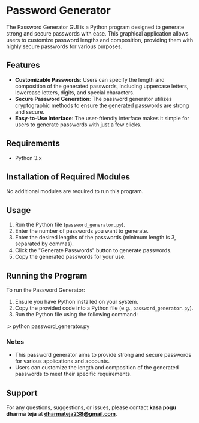 # **Password Generator**

The Password Generator GUI is a Python program designed to generate strong and secure passwords with ease. This graphical application allows users to customize password lengths and composition, providing them with highly secure passwords for various purposes.

## **Features**

- **Customizable Passwords**: Users can specify the length and composition of the generated passwords, including uppercase letters, lowercase letters, digits, and special characters.
- **Secure Password Generation**: The password generator utilizes cryptographic methods to ensure the generated passwords are strong and secure.
- **Easy-to-Use Interface**: The user-friendly interface makes it simple for users to generate passwords with just a few clicks.

## **Requirements**

- Python 3.x

## **Installation of Required Modules**

No additional modules are required to run this program.

## **Usage**

1. Run the Python file (`password_generator.py`).
2. Enter the number of passwords you want to generate.
3. Enter the desired lengths of the passwords (minimum length is 3, separated by commas).
4. Click the "Generate Passwords" button to generate passwords.
5. Copy the generated passwords for your use.

## **Running the Program**

To run the Password Generator:

1. Ensure you have Python installed on your system.
2. Copy the provided code into a Python file (e.g., `password_generator.py`).
3. Run the Python file using the following command:

:> python password_generator.py


### **Notes**

- This password generator aims to provide strong and secure passwords for various applications and accounts.
- Users can customize the length and composition of the generated passwords to meet their specific requirements.

## **Support**

For any questions, suggestions, or issues, please contact **kasa pogu dharma teja** at **dharmateja238@gmail.com**.
